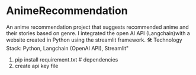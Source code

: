 # AnimeRecommendation
An anime recommendation project that suggests recommended anime and their stories based on genre. I integrated the open AI API (Langchain)with a website created in Python using the streamlit framework.
🛠️ Technology Stack: Python, Langchain (OpenAI API), Streamlit"

1. pip install requirement.txt # dependencies 
2. create api key file 
